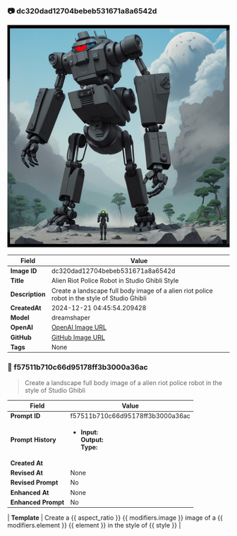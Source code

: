 

### 📷 dc320dad12704bebeb531671a8a6542d 


![data.id](./dc320dad12704bebeb531671a8a6542d.jpg)


| Field          | Value                                                                                                                     |
|----------------|---------------------------------------------------------------------------------------------------------------------------|
| **Image ID**             | dc320dad12704bebeb531671a8a6542d                                                                                                             |
| **Title**           | Alien Riot Police Robot in Studio Ghibli Style                                                                                                       |
| **Description**           | Create a landscape full body image of a alien riot police robot in the style of Studio Ghibli                                                                                                       |
| **CreatedAt**        | 2024-12-21 04:45:54.209428                                                                                                        |
| **Model**        | dreamshaper                                                                                                        |
| **OpenAI**         | [OpenAI Image URL](http://192.168.1.85:8081/generated-images/b641903253260.png)                                                                                |
| **GitHub**         | [GitHub Image URL](https://raw.githubusercontent.com/Caneta-Silva/GODZ/refs/heads/main/images/dc320dad12704bebeb531671a8a6542d/dc320dad12704bebeb531671a8a6542d.jpg)                                                                                |
| **Tags**       | None                                                                                                                   |

### 📜 f57511b710c66d95178ff3b3000a36ac

> Create a landscape full body image of a alien riot police robot in the style of Studio Ghibli

| Field          | Value                                                                                                                                                                      |
|----------------|----------------------------------------------------------------------------------------------------------------------------------------------------------------------------|
| **Prompt ID**  | f57511b710c66d95178ff3b3000a36ac                                                                                                                                                            |
| **Prompt History** | <ul><li>**Input:**  <br> **Output:**  <br> **Type:** </li></ul> |
| **Created At** |                                                                                                                                                    |
| **Revised At** | None                                                                                                                                                   |
| **Revised Prompt** | No                                                                                                                                                                      |
| **Enhanced At** | None                                                                                                                                                  |
| **Enhanced Prompt** | No                                                                                                                                                                    |

| **Template**   | Create a {{ aspect_ratio }} {{ modifiers.image }} image of a {{ modifiers.element }} {{ element }} in the style of {{ style }}                                                                                                                                           |


